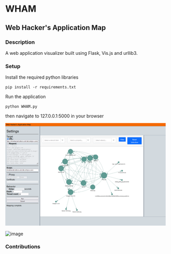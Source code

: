 # WHAM
## Web Hacker's Application Map

### Description

A web application visualizer built using Flask, Vis.js and urllib3.

### Setup
Install the required python libraries
```
pip install -r requirements.txt
```
Run the application
```
python WHAM.py
```
then navigate to 127.0.0.1:5000 in your browser

<img src="screenshot.png">

![image](https://github.com/user-attachments/assets/81b4b73a-dfba-478a-89e1-3f0646a348ef)

### Contributions


